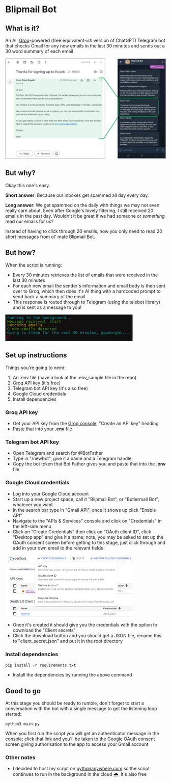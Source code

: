 # Blipmail Bot

## What is it?
An AI, [Groq](https://groq.com/)-powered (free equivalent-*ish* version of ChatGPT) Telegram bot that checks Gmail for any new emails in the last 30 minutes and sends out a 30 word summary of each email


<img alt="Image of an email and showing the summarised version in the Blipmail telegram bot chat" src="./images/email-to-blipmail-small.png" width="700px">


## But why?
Okay this one's easy. 

**Short answer**: Because our inboxes get spammed all day every day.

**Long answer**: We get spammed on the daily with things we may not even really care about. Even after Google's lovely filtering, I still received 20 emails in the past day. Wouldn't it be great if we had someone or *something* read our emails for us? 

Instead of having to click through 20 emails, now you only need to read 20 short messages from ol' mate Blipmail Bot.


## But how?
When the script is running:
- Every 30 minutes retrieves the list of emails that were received in the last 30 minutes
- For each new email the sender's information and email body is then sent over to Groq, which then does it's AI thing with a hardcoded prompt to send back a summary of the email
- This response is routed through to Telegram (using the telebot library) and is sent as a message to you!


<img alt="Image of an email and showing the summarised version in the Blipmail telegram bot chat" src="./images/consolelog2.png" width="400px">

## Set up instructions
Things you're going to need:
1. An .env file (have a look at the .env_sample file in the repo)
1. Groq API key (it's free)
1. Telegram bot API key (it's also free)
1. Google Cloud credentials
1. Install dependencies

### Groq API key
- Get your API key from the [Groq console](https://console.groq.com/docs/quickstart), "Create an API key" heading
- Paste that into your **.env** file

### Telegram bot API key
- Open Telegram and search for @BotFather
- Type in "/newbot", give it a name and a Telegram handle
- Copy the bot token that Bot Father gives you and paste that into the **.env** file

### Google Cloud credentials
- Log into your Google Cloud account
- Start up a new project space, call it "Blipmail Bot", or "Butlermail Bot", whatever you want
- In the search bar type in "Gmail API", once it shows up click "Enable API"
- Navigate to the "APIs & Services" console and click on "Credentials" in the left-side menu
- Click on "Create Credentials" then click on "OAuth client ID", click "Desktop app" and give it a name; note, you may be asked to set up the OAuth consent screen before getting to this stage, just click through and add in your own email to the relevant fields

<img alt="Image of an email and showing the summarised version in the Blipmail telegram bot chat" src="./images/google-credentials.png" width="400px">

- Once it's created it should give you the credentials with the option to download the "Client secrets"
- Click the download button and you should get a JSON file, rename this to "client_secret.json" and put it in the root directory

### Install dependencies
```
pip install -r requirements.txt
```
- Install the dependencies by running the above command

## Good to go
At this stage you should be ready to rumble, don't forget to start a conversation with the bot with a single message to get the listening loop started:
```
python3 main.py
```
When you first run the script you will get an authenticator message in the console; click that link and you'll be taken to the Google OAuth consent screen giving authorisation to the app to access your Gmail account

### Other notes
- I decided to host my script on [pythonanywhere.com](https://www.pythonanywhere.com/) so the script continues to run in the background in the cloud 🌧️, it's also free